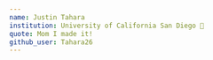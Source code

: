 ```yaml
---
name: Justin Tahara 
institution: University of California San Diego 🚩 
quote: Mom I made it!
github_user: Tahara26
---
```


